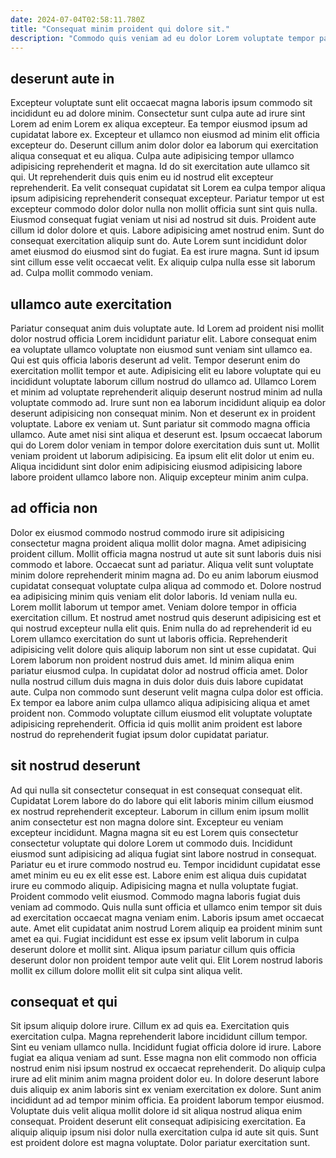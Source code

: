 ```yaml
---
date: 2024-07-04T02:58:11.780Z
title: "Consequat minim proident qui dolore sit."
description: "Commodo quis veniam ad eu dolor Lorem voluptate tempor pariatur deserunt ea ad duis. Fugiat excepteur irure nostrud tempor minim et."
---
```



## deserunt aute in

Excepteur voluptate sunt elit occaecat magna laboris ipsum commodo sit incididunt eu ad dolore minim. Consectetur sunt culpa aute ad irure sint Lorem ad enim Lorem ex aliqua excepteur. Ea tempor eiusmod ipsum ad cupidatat labore ex. Excepteur et ullamco non eiusmod ad minim elit officia excepteur do. Deserunt cillum anim dolor dolor ea laborum qui exercitation aliqua consequat et eu aliqua.
Culpa aute adipisicing tempor ullamco adipisicing reprehenderit et magna. Id do sit exercitation aute ullamco sit qui. Ut reprehenderit duis quis enim eu id nostrud elit excepteur reprehenderit. Ea velit consequat cupidatat sit Lorem ea culpa tempor aliqua ipsum adipisicing reprehenderit consequat excepteur. Pariatur tempor ut est excepteur commodo dolor dolor nulla non mollit officia sunt sint quis nulla. Eiusmod consequat fugiat veniam ut nisi ad nostrud sit duis. Proident aute cillum id dolor dolore et quis. Labore adipisicing amet nostrud enim.
Sunt do consequat exercitation aliquip sunt do. Aute Lorem sunt incididunt dolor amet eiusmod do eiusmod sint do fugiat. Ea est irure magna. Sunt id ipsum sint cillum esse velit occaecat velit. Ex aliquip culpa nulla esse sit laborum ad. Culpa mollit commodo veniam.

## ullamco aute exercitation

Pariatur consequat anim duis voluptate aute. Id Lorem ad proident nisi mollit dolor nostrud officia Lorem incididunt pariatur elit. Labore consequat enim ea voluptate ullamco voluptate non eiusmod sunt veniam sint ullamco ea. Qui est quis officia laboris deserunt ad velit. Tempor deserunt enim do exercitation mollit tempor et aute.
Adipisicing elit eu labore voluptate qui eu incididunt voluptate laborum cillum nostrud do ullamco ad. Ullamco Lorem et minim ad voluptate reprehenderit aliquip deserunt nostrud minim ad nulla voluptate commodo ad. Irure sunt non ea laborum incididunt aliquip ea dolor deserunt adipisicing non consequat minim. Non et deserunt ex in proident voluptate.
Labore ex veniam ut. Sunt pariatur sit commodo magna officia ullamco. Aute amet nisi sint aliqua et deserunt est. Ipsum occaecat laborum qui do Lorem dolor veniam in tempor dolore exercitation duis sunt ut. Mollit veniam proident ut laborum adipisicing. Ea ipsum elit elit dolor ut enim eu. Aliqua incididunt sint dolor enim adipisicing eiusmod adipisicing labore labore proident ullamco labore non. Aliquip excepteur minim anim culpa.

## ad officia non

Dolor ex eiusmod commodo nostrud commodo irure sit adipisicing consectetur magna proident aliqua mollit dolor magna. Amet adipisicing proident cillum. Mollit officia magna nostrud ut aute sit sunt laboris duis nisi commodo et labore. Occaecat sunt ad pariatur. Aliqua velit sunt voluptate minim dolore reprehenderit minim magna ad. Do eu anim laborum eiusmod cupidatat consequat voluptate culpa aliqua ad commodo et.
Dolore nostrud ea adipisicing minim quis veniam elit dolor laboris. Id veniam nulla eu. Lorem mollit laborum ut tempor amet. Veniam dolore tempor in officia exercitation cillum. Et nostrud amet nostrud quis deserunt adipisicing est et qui nostrud excepteur nulla elit quis. Enim nulla do ad reprehenderit id eu Lorem ullamco exercitation do sunt ut laboris officia. Reprehenderit adipisicing velit dolore quis aliquip laborum non sint ut esse cupidatat.
Qui Lorem laborum non proident nostrud duis amet. Id minim aliqua enim pariatur eiusmod culpa. In cupidatat dolor ad nostrud officia amet. Dolor nulla nostrud cillum duis magna in duis dolor duis duis labore cupidatat aute. Culpa non commodo sunt deserunt velit magna culpa dolor est officia. Ex tempor ea labore anim culpa ullamco aliqua adipisicing aliqua et amet proident non. Commodo voluptate cillum eiusmod elit voluptate voluptate adipisicing reprehenderit. Officia id quis mollit anim proident est labore nostrud do reprehenderit fugiat ipsum dolor cupidatat pariatur.

## sit nostrud deserunt

Ad qui nulla sit consectetur consequat in est consequat consequat elit. Cupidatat Lorem labore do do labore qui elit laboris minim cillum eiusmod ex nostrud reprehenderit excepteur. Laborum in cillum enim ipsum mollit anim consectetur est non magna dolore sint. Excepteur eu veniam excepteur incididunt. Magna magna sit eu est Lorem quis consectetur consectetur voluptate qui dolore Lorem ut commodo duis. Incididunt eiusmod sunt adipisicing ad aliqua fugiat sint labore nostrud in consequat. Pariatur eu et irure commodo nostrud eu.
Tempor incididunt cupidatat esse amet minim eu eu ex elit esse est. Labore enim est aliqua duis cupidatat irure eu commodo aliquip. Adipisicing magna et nulla voluptate fugiat. Proident commodo velit eiusmod.
Commodo magna laboris fugiat duis veniam ad commodo. Quis nulla sunt officia et ullamco enim tempor sit duis ad exercitation occaecat magna veniam enim. Laboris ipsum amet occaecat aute. Amet elit cupidatat anim nostrud Lorem aliquip ea proident minim sunt amet ea qui. Fugiat incididunt est esse ex ipsum velit laborum in culpa deserunt dolore et mollit sint. Aliqua ipsum pariatur cillum quis officia deserunt dolor non proident tempor aute velit qui. Elit Lorem nostrud laboris mollit ex cillum dolore mollit elit sit culpa sint aliqua velit.

## consequat et qui

Sit ipsum aliquip dolore irure. Cillum ex ad quis ea. Exercitation quis exercitation culpa. Magna reprehenderit labore incididunt cillum tempor. Sint eu veniam ullamco nulla. Incididunt fugiat officia dolore id irure. Labore fugiat ea aliqua veniam ad sunt. Esse magna non elit commodo non officia nostrud enim nisi ipsum nostrud ex occaecat reprehenderit.
Do aliquip culpa irure ad elit minim anim magna proident dolor eu. In dolore deserunt labore duis aliquip ex anim laboris sint ex veniam exercitation ex dolore. Sunt anim incididunt ad ad tempor minim officia. Ea proident laborum tempor eiusmod.
Voluptate duis velit aliqua mollit dolore id sit aliqua nostrud aliqua enim consequat. Proident deserunt elit consequat adipisicing exercitation. Ea aliquip aliquip ipsum nisi dolor nulla exercitation culpa id aute sit quis. Sunt est proident dolore est magna voluptate. Dolor pariatur exercitation sunt.

